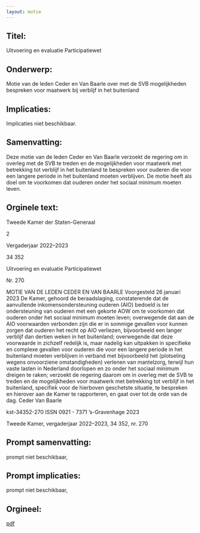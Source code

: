 ```yaml
---
layout: motie
---
```

## Titel:
Uitvoering en evaluatie Participatiewet
## Onderwerp:
Motie van de leden Ceder en Van Baarle over met de SVB mogelijkheden bespreken voor maatwerk bij verblijf in het buitenland
## Implicaties:
Implicaties niet beschikbaar.
## Samenvatting:

Deze motie van de leden Ceder en Van Baarle verzoekt de regering om in overleg met de SVB te treden en de mogelijkheden voor maatwerk met betrekking tot verblijf in het buitenland te bespreken voor ouderen die voor een langere periode in het buitenland moeten verblijven. De motie heeft als doel om te voorkomen dat ouderen onder het sociaal minimum moeten leven.
## Orginele text:


Tweede Kamer der Staten-Generaal

2

Vergaderjaar 2022–2023

34 352

Uitvoering en evaluatie Participatiewet

Nr. 270

MOTIE VAN DE LEDEN CEDER EN VAN BAARLE
Voorgesteld 26 januari 2023
De Kamer,
gehoord de beraadslaging,
constaterende dat de aanvullende inkomensondersteuning ouderen (AIO)
bedoeld is ter ondersteuning van ouderen met een gekorte AOW om te
voorkomen dat ouderen onder het sociaal minimum moeten leven;
overwegende dat aan de AIO voorwaarden verbonden zijn die er in
sommige gevallen voor kunnen zorgen dat ouderen het recht op AIO
verliezen, bijvoorbeeld een langer verblijf dan dertien weken in het
buitenland;
overwegende dat deze voorwaarde in zichzelf redelijk is, maar nadelig kan
uitpakken in specifieke en complexe gevallen voor ouderen die voor een
langere periode in het buitenland moeten verblijven in verband met
bijvoorbeeld het (plotseling wegens onvoorziene omstandigheden)
verlenen van mantelzorg, terwijl hun vaste lasten in Nederland doorlopen
en zo onder het sociaal minimum dreigen te raken;
verzoekt de regering daarom om in overleg met de SVB te treden en de
mogelijkheden voor maatwerk met betrekking tot verblijf in het
buitenland, specifiek voor de hierboven geschetste situatie, te bespreken
en hierover aan de Kamer te rapporteren,
en gaat over tot de orde van de dag.
Ceder
Van Baarle

kst-34352-270
ISSN 0921 - 7371
’s-Gravenhage 2023

Tweede Kamer, vergaderjaar 2022–2023, 34 352, nr. 270


## Prompt samenvatting:
prompt niet beschikbaar,

## Prompt implicaties:
prompt niet beschikbaar,
## Orgineel:
[pdf](https://gegevensmagazijn.tweedekamer.nl/OData/v4/2.0/Document(4ed2517c-5c1b-4853-9305-26baa4b62353)/resource)
